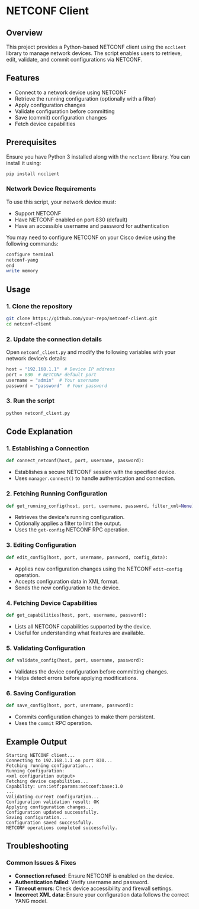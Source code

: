 # NETCONF Client
 

## Overview
This project provides a Python-based NETCONF client using the `ncclient` library to manage network devices. The script enables users to retrieve, edit, validate, and commit configurations via NETCONF.

## Features
- Connect to a network device using NETCONF
- Retrieve the running configuration (optionally with a filter)
- Apply configuration changes
- Validate configuration before committing
- Save (commit) configuration changes
- Fetch device capabilities

## Prerequisites
Ensure you have Python 3 installed along with the `ncclient` library. You can install it using:

```sh
pip install ncclient
```

### Network Device Requirements
To use this script, your network device must:
- Support NETCONF
- Have NETCONF enabled on port 830 (default)
- Have an accessible username and password for authentication

You may need to configure NETCONF on your Cisco device using the following commands:

```sh
configure terminal
netconf-yang
end
write memory
```

## Usage

### 1. Clone the repository
```sh
git clone https://github.com/your-repo/netconf-client.git
cd netconf-client
```

### 2. Update the connection details
Open `netconf_client.py` and modify the following variables with your network device’s details:

```python
host = "192.168.1.1"  # Device IP address
port = 830  # NETCONF default port
username = "admin"  # Your username
password = "password"  # Your password
```

### 3. Run the script
```sh
python netconf_client.py
```

## Code Explanation

### 1. Establishing a Connection
```python
def connect_netconf(host, port, username, password):
```
- Establishes a secure NETCONF session with the specified device.
- Uses `manager.connect()` to handle authentication and connection.

### 2. Fetching Running Configuration
```python
def get_running_config(host, port, username, password, filter_xml=None):
```
- Retrieves the device's running configuration.
- Optionally applies a filter to limit the output.
- Uses the `get-config` NETCONF RPC operation.

### 3. Editing Configuration
```python
def edit_config(host, port, username, password, config_data):
```
- Applies new configuration changes using the NETCONF `edit-config` operation.
- Accepts configuration data in XML format.
- Sends the new configuration to the device.

### 4. Fetching Device Capabilities
```python
def get_capabilities(host, port, username, password):
```
- Lists all NETCONF capabilities supported by the device.
- Useful for understanding what features are available.

### 5. Validating Configuration
```python
def validate_config(host, port, username, password):
```
- Validates the device configuration before committing changes.
- Helps detect errors before applying modifications.

### 6. Saving Configuration
```python
def save_config(host, port, username, password):
```
- Commits configuration changes to make them persistent.
- Uses the `commit` RPC operation.

## Example Output
```
Starting NETCONF client...
Connecting to 192.168.1.1 on port 830...
Fetching running configuration...
Running Configuration:
<xml configuration output>
Fetching device capabilities...
Capability: urn:ietf:params:netconf:base:1.0
...
Validating current configuration...
Configuration validation result: OK
Applying configuration changes...
Configuration updated successfully.
Saving configuration...
Configuration saved successfully.
NETCONF operations completed successfully.
```

## Troubleshooting
### Common Issues & Fixes
- **Connection refused**: Ensure NETCONF is enabled on the device.
- **Authentication failed**: Verify username and password.
- **Timeout errors**: Check device accessibility and firewall settings.
- **Incorrect XML data**: Ensure your configuration data follows the correct YANG model.

